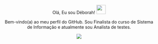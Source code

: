 <p align="center">
  Olá, Eu sou Déborah! <img src="https://media.giphy.com/media/eHjrC6X9zDIMI0alnP/giphy.gif" width="30px">
</p>

<p align="center">
  Bem-vindo(a) ao meu perfil do GitHub. Sou Finalista do curso de Sistema de Informação e atualmente sou Analista de testes.
</p>


<p align="center">
  <img src="https://pa1.aminoapps.com/7042/483b22fa2006762461af06307c65cc3eafd852c4r1-500-370_hq.gif">
</p>




